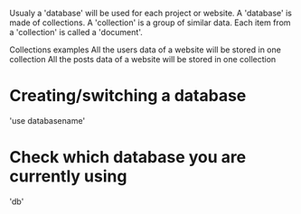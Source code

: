 Usualy a 'database' will be used for each project or website.
A 'database' is made of collections.
A 'collection' is a group of similar data.
Each item from a 'collection' is called a 'document'.

Collections examples
All the users data of a website will be stored in one collection
All the posts data of a website will be stored in one collection

# Creating/switching a database
'use databasename'

# Check which database you are currently using
'db'
